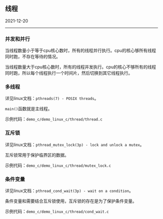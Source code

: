 ## 线程

2021-12-20

---

### 并发和并行

当线程数量小于等于cpu核心数时，所有的线程并行执行。cpu的核心够所有线程同时跑，不存在等待的情况。

当线程数量大于cpu核心数时，所有的线程并发执行。cpu的核心不够所有的线程同时跑，所以每个线程执行一个时间片，然后切换到其它线程执行。

### 多线程

详见linux文档：`pthreads(7) - POSIX threads`。

`main()`函数就是主线程。

示例代码：`demo_c/demo_linux_c/thread/thread.c`

### 互斥锁

详见linux文档：`pthread_mutex_lock(3p) - lock and unlock a mutex`。

互斥锁常用于保护临界区的数据。

示例代码：`demo_c/demo_linux_c/thread/mutex_lock.c`

### 条件变量

详见linux文档：`pthread_cond_wait(3p) - wait on a condition`。

条件变量和需要结合互斥锁使用，互斥锁的存在是为了保护条件变量。

示例代码：`demo_c/demo_linux_c/thread/cond_wait.c`